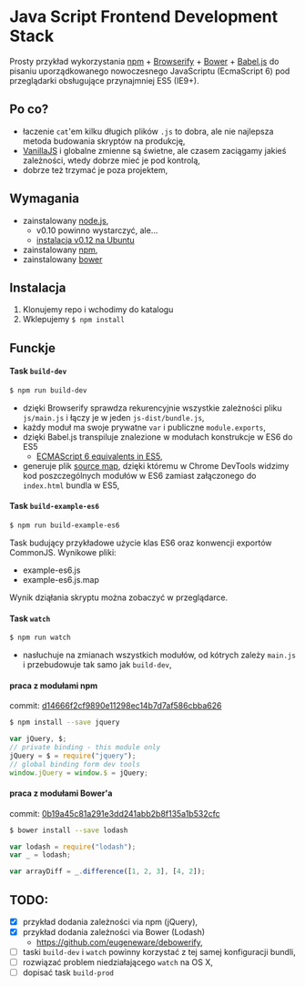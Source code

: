 Java Script Frontend Development Stack
=========================
Prosty przykład wykorzystania [npm] + [Browserify] + [Bower] + [Babel.js] do pisaniu uporządkowanego nowoczesnego JavaScriptu (EcmaScript 6) pod przeglądarki obsługujące przynajmniej ES5 (IE9+).

Po co?
--------

* łaczenie `cat`'em kilku długich plików `.js` to dobra, ale nie najlepsza metoda budowania skryptów na produkcję,
* [VanillaJS](http://vanilla-js.com/) i globalne zmienne są świetne, ale czasem zaciągamy jakieś zależności, wtedy dobrze mieć je pod kontrolą,
* dobrze też trzymać je poza projektem,

Wymagania
--------------
* zainstalowany [node.js],
	* v0.10 powinno wystarczyć, ale...
    * [instalacja v0.12 na Ubuntu](https://nodesource.com/blog/nodejs-v012-iojs-and-the-nodesource-linux-repositories#the-nodesource-linux-repositories)
* zainstalowany [npm],
* zainstalowany [bower](http://bower.io/#install-bower)

Instalacja
-----------
1. Klonujemy repo i wchodimy do katalogu
2. Wklepujemy `$ npm install`

Funckje
---------

#### Task `build-dev`
```sh
$ npm run build-dev
```
* dzięki Browserify sprawdza rekurencyjnie wszystkie zależności pliku `js/main.js` i łączy je w jeden `js-dist/bundle.js`,
* każdy moduł ma swoje prywatne `var` i publiczne `module.exports`,
* dzięki Babel.js transpiluje znalezione w modułach konstrukcje w ES6 do ES5
	* [ECMAScript 6 equivalents in ES5](https://github.com/addyosmani/es6-equivalents-in-es5),
* generuje plik [source map](https://github.com/ryanseddon/source-map/wiki/Source-maps:-languages,-tools-and-other-info), dzięki któremu w Chrome DevTools widzimy kod poszczególnych modułów w ES6 zamiast załączonego do `index.html` bundla w ES5,

#### Task `build-example-es6`
```sh
$ npm run build-example-es6
```
Task budujący przykładowe użycie klas ES6 oraz konwencji exportów CommonJS. Wynikowe pliki:
- example-es6.js
- example-es6.js.map

Wynik dziąłania skryptu można zobaczyć w przeglądarce.


#### Task `watch`
```sh
$ npm run watch
```
* nasłuchuje na zmianach wszystkich modułów, od kótrych zależy `main.js` i przebudowuje tak samo jak `build-dev`,

#### praca z modułami npm

commit: [d14666f2cf9890e11298ec14b7d7af586cbba626](https://github.com/czterystaczwarty/js-dev-stack/commit/d14666f2cf9890e11298ec14b7d7af586cbba626)
```sh
$ npm install --save jquery
```

```js
var jQuery, $;
// private binding - this module only
jQuery = $ = require("jquery");
// global binding form dev tools
window.jQuery = window.$ = jQuery;
```

#### praca z modułami Bower'a

commit: [0b19a45c81a291e3dd241abb2b8f135a1b532cfc](https://github.com/czterystaczwarty/js-dev-stack/commit/0b19a45c81a291e3dd241abb2b8f135a1b532cfc)

```sh
$ bower install --save lodash
```
```js
var lodash = require("lodash");
var _ = lodash;

var arrayDiff = _.difference([1, 2, 3], [4, 2]);
```


TODO:
--------
- [x] przykład dodania zależności via npm (jQuery),
- [x] przykład dodania zależności via Bower (Lodash)
	- https://github.com/eugeneware/debowerify,
- [ ] taski `build-dev` i `watch` powinny korzystać z tej samej konfiguracji bundli,
- [ ] rozwiązać problem niedziałającego `watch` na OS X,
- [ ] dopisać task `build-prod`

[node.js]:http://nodejs.org/
[npm]:https://docs.npmjs.com/getting-started/what-is-npm
[Browserify]:http://browserify.org/
[Bower]:https://bower.io
[Bower'a]:https://bower.io
[Babel.js]:http://babeljs.io
